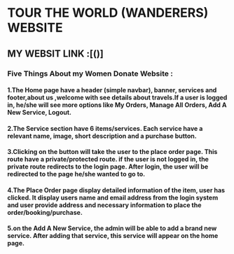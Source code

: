 # TOUR THE WORLD (WANDERERS) WEBSITE

## MY WEBSIT LINK :[()]

### Five Things About my Women Donate Website :

#### 1.The Home page  have a header (simple navbar), banner, services and footer,about us ,welcome with see details about travels.If a user is logged in, he/she will see more options like My Orders, Manage All Orders, Add A New Service, Logout. 
#### 2.The Service section have 6 items/services. Each service have a relevant name, image, short description and a purchase button.
#### 3.Clicking on the button will take the user to the place order page. This route have a private/protected route. if the user is not logged in, the private route redirects to the login page. After login, the user will be redirected to the page he/she wanted to go to. 
#### 4.The Place Order page display detailed information of the item, user has clicked. It display users name and email address from the login system and user provide address and necessary information to place the order/booking/purchase.
#### 5.on the Add A New Service, the admin will be able to add a brand new service. After adding that service, this service will appear on the home page. 

